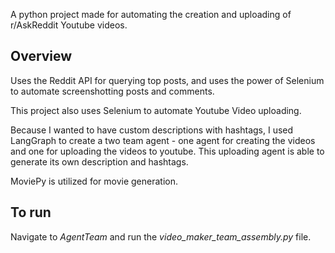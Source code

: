 A python project made for automating the creation and uploading of r/AskReddit Youtube videos.

**Overview**
-------------------
Uses the Reddit API for querying top posts, and uses the power of Selenium to automate screenshotting posts and comments.

This project also uses Selenium to automate Youtube Video uploading.

Because I wanted to have custom descriptions with hashtags, I used LangGraph to create a two team agent - one agent for creating the videos and one for uploading the videos to youtube. This uploading agent is able to generate its own description and hashtags.

MoviePy is utilized for movie generation.

**To run**
-------------------

Navigate to *AgentTeam* and run the *video_maker_team_assembly.py* file.
